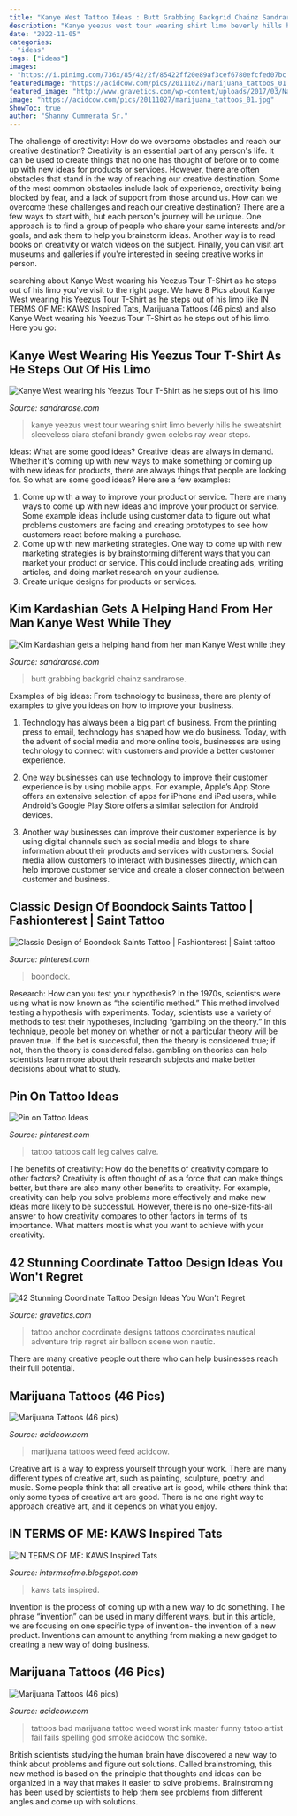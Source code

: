 ```yaml
---
title: "Kanye West Tattoo Ideas : Butt Grabbing Backgrid Chainz Sandrarose"
description: "Kanye yeezus west tour wearing shirt limo beverly hills he sweatshirt sleeveless ciara stefani brandy gwen celebs ray wear steps"
date: "2022-11-05"
categories:
- "ideas"
tags: ["ideas"]
images:
- "https://i.pinimg.com/736x/85/42/2f/85422ff20e89af3cef6780efcfed07bc.jpg"
featuredImage: "https://acidcow.com/pics/20111027/marijuana_tattoos_01.jpg"
featured_image: "http://www.gravetics.com/wp-content/uploads/2017/03/Nautical-Symbols.jpg"
image: "https://acidcow.com/pics/20111027/marijuana_tattoos_01.jpg"
ShowToc: true
author: "Shanny Cummerata Sr."
---
```



The challenge of creativity: How do we overcome obstacles and reach our creative destination?
Creativity is an essential part of any person's life. It can be used to create things that no one has thought of before or to come up with new ideas for products or services. However, there are often obstacles that stand in the way of reaching our creative destination. Some of the most common obstacles include lack of experience, creativity being blocked by fear, and a lack of support from those around us. How can we overcome these challenges and reach our creative destination? There are a few ways to start with, but each person's journey will be unique. One approach is to find a group of people who share your same interests and/or goals, and ask them to help you brainstorm ideas. Another way is to read books on creativity or watch videos on the subject. Finally, you can visit art museums and galleries if you're interested in seeing creative works in person.

	

		
searching about Kanye West wearing his Yeezus Tour T-Shirt as he steps out of his limo you've visit to the right page. We have 8 Pics about Kanye West wearing his Yeezus Tour T-Shirt as he steps out of his limo like IN TERMS OF ME: KAWS Inspired Tats, Marijuana Tattoos (46 pics) and also Kanye West wearing his Yeezus Tour T-Shirt as he steps out of his limo. Here you go:
		
    
## Kanye West Wearing His Yeezus Tour T-Shirt As He Steps Out Of His Limo

<img loading=lazy src="http://sandrarose.com/wp-content/uploads/2013/11/Kanye-West-Yeezus-tour-apparal1-SPL.jpg" onerror="this.onerror=null;this.src='https://tse4.mm.bing.net/th?id=OIP.7_jsL5AotmH0gCTOCwCp-wHaKo&amp;pid=15.1';" alt="Kanye West wearing his Yeezus Tour T-Shirt as he steps out of his limo">

_Source: sandrarose.com_

>kanye yeezus west tour wearing shirt limo beverly hills he sweatshirt sleeveless ciara stefani brandy gwen celebs ray wear steps. 

	

Ideas: What are some good ideas?
Creative ideas are always in demand. Whether it's coming up with new ways to make something or coming up with new ideas for products, there are always things that people are looking for. So what are some good ideas? Here are a few examples: 
1. Come up with a way to improve your product or service. There are many ways to come up with new ideas and improve your product or service. Some example ideas include using customer data to figure out what problems customers are facing and creating prototypes to see how customers react before making a purchase. 
2. Come up with new marketing strategies. One way to come up with new marketing strategies is by brainstorming different ways that you can market your product or service. This could include creating ads, writing articles, and doing market research on your audience. 
3. Create unique designs for products or services.

    
## Kim Kardashian Gets A Helping Hand From Her Man Kanye West While They

<img loading=lazy src="https://sandrarose.com/wp-content/uploads/2018/08/kanye-kim-at-2-chainz-reception1.jpg" onerror="this.onerror=null;this.src='https://tse2.mm.bing.net/th?id=OIP.Q2i3o40GpzE48u_neKg3BQHaLG&amp;pid=15.1';" alt="Kim Kardashian gets a helping hand from her man Kanye West while they">

_Source: sandrarose.com_

>butt grabbing backgrid chainz sandrarose. 

	

Examples of big ideas: From technology to business, there are plenty of examples to give you ideas on how to improve your business.
1. Technology has always been a big part of business. From the printing press to email, technology has shaped how we do business. Today, with the advent of social media and more online tools, businesses are using technology to connect with customers and provide a better customer experience.
2. One way businesses can use technology to improve their customer experience is by using mobile apps. For example, Apple’s App Store offers an extensive selection of apps for iPhone and iPad users, while Android’s Google Play Store offers a similar selection for Android devices.

3. Another way businesses can improve their customer experience is by using digital channels such as social media and blogs to share information about their products and services with customers. Social media allow customers to interact with businesses directly, which can help improve customer service and create a closer connection between customer and business.


    
## Classic Design Of Boondock Saints Tattoo | Fashionterest | Saint Tattoo

<img loading=lazy src="https://i.pinimg.com/736x/85/42/2f/85422ff20e89af3cef6780efcfed07bc.jpg" onerror="this.onerror=null;this.src='https://tse2.mm.bing.net/th?id=OIP.nswq5jExSmkXmKTcB8p3zQHaJ3&amp;pid=15.1';" alt="Classic Design of Boondock Saints Tattoo | Fashionterest | Saint tattoo">

_Source: pinterest.com_

>boondock. 

	

Research: How can you test your hypothesis?
In the 1970s, scientists were using what is now known as “the scientific method.” This method involved testing a hypothesis with experiments. Today, scientists use a variety of methods to test their hypotheses, including “gambling on the theory.” In this technique, people bet money on whether or not a particular theory will be proven true. If the bet is successful, then the theory is considered true; if not, then the theory is considered false. gambling on theories can help scientists learn more about their research subjects and make better decisions about what to study.

    
## Pin On Tattoo Ideas

<img loading=lazy src="https://i.pinimg.com/736x/93/72/da/9372dad5af30fd290351d072b5d4b169.jpg" onerror="this.onerror=null;this.src='https://tse4.mm.bing.net/th?id=OIP.gPCtkN6GlMwcFaGfomIbBAHaLH&amp;pid=15.1';" alt="Pin on Tattoo Ideas">

_Source: pinterest.com_

>tattoo tattoos calf leg calves calve. 

	

The benefits of creativity: How do the benefits of creativity compare to other factors?
Creativity is often thought of as a force that can make things better, but there are also many other benefits to creativity. For example, creativity can help you solve problems more effectively and make new ideas more likely to be successful. However, there is no one-size-fits-all answer to how creativity compares to other factors in terms of its importance. What matters most is what you want to achieve with your creativity.

    
## 42 Stunning Coordinate Tattoo Design Ideas You Won&#039;t Regret

<img loading=lazy src="http://www.gravetics.com/wp-content/uploads/2017/03/Nautical-Symbols.jpg" onerror="this.onerror=null;this.src='https://tse2.mm.bing.net/th?id=OIP.s4Eix7hGAv6cFxMPVgV27wHaJ4&amp;pid=15.1';" alt="42 Stunning Coordinate Tattoo Design Ideas You Won&#039;t Regret">

_Source: gravetics.com_

>tattoo anchor coordinate designs tattoos coordinates nautical adventure trip regret air balloon scene won nautic. 

	

There are many creative people out there who can help businesses reach their full potential.

    
## Marijuana Tattoos (46 Pics)

<img loading=lazy src="https://acidcow.com/pics/20111027/marijuana_tattoos_01.jpg" onerror="this.onerror=null;this.src='https://tse1.mm.bing.net/th?id=OIP.JSuJo1GlBh3x4q0QSSXSKQHaJ2&amp;pid=15.1';" alt="Marijuana Tattoos (46 pics)">

_Source: acidcow.com_

>marijuana tattoos weed feed acidcow. 

	

Creative art is a way to express yourself through your work. There are many different types of creative art, such as painting, sculpture, poetry, and music. Some people think that all creative art is good, while others think that only some types of creative art are good. There is no one right way to approach creative art, and it depends on what you enjoy.

    
## IN TERMS OF ME: KAWS Inspired Tats

<img loading=lazy src="http://2.bp.blogspot.com/_DsaZJFdTjU0/TMsAla2EepI/AAAAAAAAAJg/HVR-m_MuXsU/s1600/KAWS2.jpg" onerror="this.onerror=null;this.src='https://tse4.mm.bing.net/th?id=OIP.vchxAhzNcxV-ClNL9t5muAHaJ4&amp;pid=15.1';" alt="IN TERMS OF ME: KAWS Inspired Tats">

_Source: intermsofme.blogspot.com_

>kaws tats inspired. 

	

Invention is the process of coming up with a new way to do something. The phrase “invention” can be used in many different ways, but in this article, we are focusing on one specific type of invention- the invention of a new product. Inventions can amount to anything from making a new gadget to creating a new way of doing business.

    
## Marijuana Tattoos (46 Pics)

<img loading=lazy src="https://cdn.acidcow.com/pics/20111027/marijuana_tattoos_16.jpg" onerror="this.onerror=null;this.src='https://tse4.mm.bing.net/th?id=OIP.srY-QIzYszactwMk4gin6QHaGQ&amp;pid=15.1';" alt="Marijuana Tattoos (46 pics)">

_Source: acidcow.com_

>tattoos bad marijuana tattoo weed worst ink master funny tatoo artist fail fails spelling god smoke acidcow thc somke. 

	

British scientists studying the human brain have discovered a new way to think about problems and figure out solutions. Called brainstroming, this new method is based on the principle that thoughts and ideas can be organized in a way that makes it easier to solve problems. Brainstroming has been used by scientists to help them see problems from different angles and come up with solutions.

